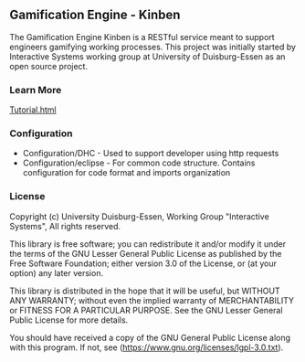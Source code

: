 ## Gamification Engine - Kinben

The Gamification Engine Kinben is a RESTful service meant to support engineers gamifying working processes.
This project was initially started by Interactive Systems working group at University of Duisburg-Essen as an open source project.

### Learn More
[Tutorial.html](Tutorial)


### Configuration
* Configuration/DHC - Used to support developer using http requests
* Configuration/eclipse - For common code structure. Contains configuration for code format and imports organization


### License
Copyright (c) University Duisburg-Essen, Working Group
"Interactive Systems", All rights reserved.

This library is free software; you can redistribute it and/or
modify it under the terms of the GNU Lesser General Public
License as published by the Free Software Foundation; either
version 3.0 of the License, or (at your option) any later version.

This library is distributed in the hope that it will be useful,
but WITHOUT ANY WARRANTY; without even the implied warranty of
MERCHANTABILITY or FITNESS FOR A PARTICULAR PURPOSE.  See the GNU
Lesser General Public License for more details.

You should have received a copy of the GNU General Public License
along with this program.  If not, see (https://www.gnu.org/licenses/lgpl-3.0.txt).
